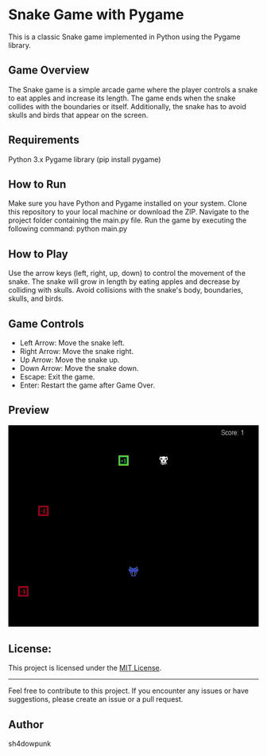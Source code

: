 # Snake Game with Pygame
This is a classic Snake game implemented in Python using the Pygame library.

## Game Overview
The Snake game is a simple arcade game where the player controls a snake to eat apples and increase its length. The game ends when the snake collides with the boundaries or itself. Additionally, the snake has to avoid skulls and birds that appear on the screen.

## Requirements
Python 3.x
Pygame library (pip install pygame)

## How to Run
Make sure you have Python and Pygame installed on your system.
Clone this repository to your local machine or download the ZIP.
Navigate to the project folder containing the main.py file.
Run the game by executing the following command:
python main.py

## How to Play
Use the arrow keys (left, right, up, down) to control the movement of the snake.
The snake will grow in length by eating apples and decrease by colliding with skulls.
Avoid collisions with the snake's body, boundaries, skulls, and birds.

## Game Controls
* Left Arrow: Move the snake left.
* Right Arrow: Move the snake right.
* Up Arrow: Move the snake up.
* Down Arrow: Move the snake down.
* Escape: Exit the game.
* Enter: Restart the game after Game Over.

## Preview
![](game_preview.gif)

## License:

This project is licensed under the [MIT License](LICENSE).


---
Feel free to contribute to this project. If you encounter any issues or have suggestions, please create an issue or a pull request.

## Author
sh4dowpunk
